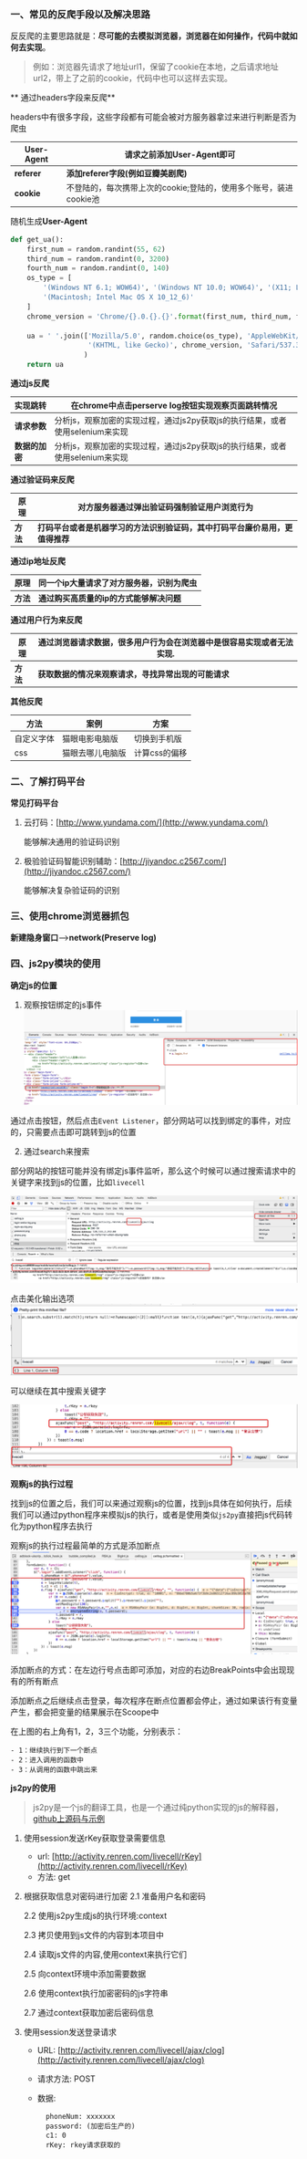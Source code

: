 ### 一、常见的反爬手段以及解决思路

反反爬的主要思路就是：**尽可能的去模拟浏览器，浏览器在如何操作，代码中就如何去实现**。

> 例如：浏览器先请求了地址url1，保留了cookie在本地，之后请求地址url2，带上了之前的cookie，代码中也可以这样去实现。

** 通过headers字段来反爬**

headers中有很多字段，这些字段都有可能会被对方服务器拿过来进行判断是否为爬虫

| User-Agent  | 请求之前添加User-Agent即可                      |
| ----------- | --------------------------------------- |
| **referer** | **添加referer字段(例如豆瓣美剧爬)**                |
| **cookie**  | 不登陆的，每次携带上次的cookie;登陆的，使用多个账号，装进cookie池 |

随机生成**User-Agent**

```python
def get_ua():
    first_num = random.randint(55, 62)
    third_num = random.randint(0, 3200)
    fourth_num = random.randint(0, 140)
    os_type = [
        '(Windows NT 6.1; WOW64)', '(Windows NT 10.0; WOW64)', '(X11; Linux x86_64)',
        '(Macintosh; Intel Mac OS X 10_12_6)'
    ]
    chrome_version = 'Chrome/{}.0.{}.{}'.format(first_num, third_num, fourth_num)

    ua = ' '.join(['Mozilla/5.0', random.choice(os_type), 'AppleWebKit/537.36',
                   '(KHTML, like Gecko)', chrome_version, 'Safari/537.36']
                  )
    return ua
```

**通过js反爬**

| **实现跳转**  | 在chrome中点击perserve log按钮实现观察页面跳转情况       |
| --------- | ---------------------------------------- |
| **请求参数**  | 分析js，观察加密的实现过程，通过js2py获取js的执行结果，或者使用selenium来实现 |
| **数据的加密** | 分析js，观察加密的实现过程，通过js2py获取js的执行结果，或者使用selenium来实现 |

**通过验证码来反爬**

| 原理     | 对方服务器通过弹出验证码强制验证用户浏览行为                   |
| ------ | ---------------------------------------- |
| **方法** | **打码平台或者是机器学习的方法识别验证码，其中打码平台廉价易用，更值得推荐** |

**通过ip地址反爬**

| 原理     | 同一个ip大量请求了对方服务器，识别为爬虫   |
| ------ | ----------------------- |
| **方法** | **通过购买高质量的ip的方式能够解决问题** |

**通过用户行为来反爬**

| 原理     | 通过浏览器请求数据，很多用户行为会在浏览器中是很容易实现或者无法实现. |
| ------ | ----------------------------------- |
| **方法** | **获取数据的情况来观察请求，寻找异常出现的可能请求**        |

**其他反爬**

| 方法    | 案例       | 方案       |
| ----- | -------- | -------- |
| 自定义字体 | 猫眼电影电脑版  | 切换到手机版   |
| css   | 猫眼去哪儿电脑版 | 计算css的偏移 |

### 二、了解打码平台

**常见打码平台**

1. 云打码：[http://www.yundama.com/](http://www.yundama.com/)

   能够解决通用的验证码识别

2. 极验验证码智能识别辅助：[http://jiyandoc.c2567.com/](http://jiyandoc.c2567.com/)

   能够解决复杂验证码的识别

### 三、使用chrome浏览器抓包

**新建隐身窗口**-->**network(Preserve log)**

### **四、js2py模块的使用**

**确定js的位置**

1. 观察按钮绑定的js事件![js的绑定事件](image/js的绑定事件.png)



通过点击按钮，然后点击`Event Listener`，部分网站可以找到绑定的事件，对应的，只需要点击即可跳转到js的位置

2. 通过search来搜索

部分网站的按钮可能并没有绑定js事件监听，那么这个时候可以通过搜索请求中的关键字来找到js的位置，比如`livecell`

![searchallfile搜索关键字](image/searchallfile搜索关键字.png)



点击美化输出选项![点击美化输出](image/点击美化输出.png)

可以继续在其中搜索关键字

![继续在其中搜索关键字](image/继续在其中搜索关键字.png)

**观察js的执行过程**

找到js的位置之后，我们可以来通过观察js的位置，找到js具体在如何执行，后续我们可以通过python程序来模拟js的执行，或者是使用类似`js2py`直接把js代码转化为python程序去执行

观察js的执行过程最简单的方式是添加断点![添加断点](image/添加断点.png)

添加断点的方式：在左边行号点击即可添加，对应的右边BreakPoints中会出现现有的所有断点

添加断点之后继续点击登录，每次程序在断点位置都会停止，通过如果该行有变量产生，都会把变量的结果展示在Scoope中

在上图的右上角有1，2，3三个功能，分别表示：

```
- 1：继续执行到下一个断点
- 2：进入调用的函数中
- 3：从调用的函数中跳出来
```

**js2py的使用**

> js2py是一个js的翻译工具，也是一个通过纯python实现的js的解释器，[github上源码与示例](https://github.com/PiotrDabkowski/Js2Py)

1. 使用session发送rKey获取登录需要信息

   - url: [http://activity.renren.com/livecell/rKey](http://activity.renren.com/livecell/rKey)
   - 方法: get

2. 根据获取信息对密码进行加密 2.1 准备用户名和密码

   2.2 使用js2py生成js的执行环境:context

   2.3 拷贝使用到js文件的内容到本项目中

   2.4 读取js文件的内容,使用context来执行它们

   2.5 向context环境中添加需要数据

   2.6 使用context执行加密密码的js字符串

   2.7 通过context获取加密后密码信息

3. 使用session发送登录请求

   - URL: [http://activity.renren.com/livecell/ajax/clog](http://activity.renren.com/livecell/ajax/clog)

   - 请求方法: POST

   - 数据:

     ```
       phoneNum: xxxxxxx
       password: (加密后生产的)
       c1: 0
       rKey: rkey请求获取的
     ```
